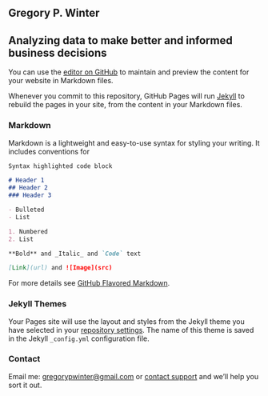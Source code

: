## Gregory P. Winter
## Analyzing data to make better and informed business decisions

You can use the [editor on GitHub](https://github.com/Superxc1000/website/edit/master/index.md) to maintain and preview the content for your website in Markdown files.

Whenever you commit to this repository, GitHub Pages will run [Jekyll](https://jekyllrb.com/) to rebuild the pages in your site, from the content in your Markdown files.

### Markdown

Markdown is a lightweight and easy-to-use syntax for styling your writing. It includes conventions for

```markdown
Syntax highlighted code block

# Header 1
## Header 2
### Header 3

- Bulleted
- List

1. Numbered
2. List

**Bold** and _Italic_ and `Code` text

[Link](url) and ![Image](src)
```

For more details see [GitHub Flavored Markdown](https://guides.github.com/features/mastering-markdown/).

### Jekyll Themes

Your Pages site will use the layout and styles from the Jekyll theme you have selected in your [repository settings](https://github.com/Superxc1000/website/settings). The name of this theme is saved in the Jekyll `_config.yml` configuration file.

### Contact

Email me: <a href="mailto:gregorypwinter@gmail.com">gregorypwinter@gmail.com</a> or [contact support](https://github.com/contact) and we’ll help you sort it out.
